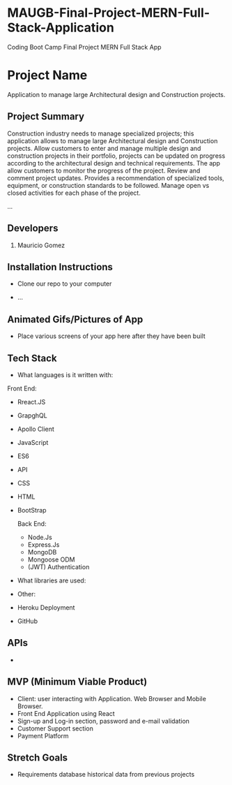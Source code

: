 # MAUGB-Final-Project-MERN-Full-Stack-Application
Coding Boot Camp Final Project MERN Full Stack App

# Project Name
Application to manage large Architectural design and Construction projects.


## Project Summary
Construction industry needs to manage specialized projects; this application allows to manage large Architectural design and Construction projects. Allow customers to enter and manage multiple design and construction projects in their portfolio, projects can be updated on progress according to the architectural design and technical requirements. The app allow customers to monitor the progress of the project. Review and comment project updates. Provides a recommendation of specialized tools, equipment, or construction standards to be followed. Manage open vs closed activities for each phase of the project.



...

## Developers

1. Mauricio Gomez


## Installation Instructions

- Clone our repo to your computer

- ...


## Animated Gifs/Pictures of App

- Place various screens of your app here after they have been built

## Tech Stack

- What languages is it written with: 

Front End:
- Rreact.JS
- GrapghQL
- Apollo Client
- JavaScript
- ES6
- API
- CSS
- HTML
- BootStrap

  Back End:
  - Node.Js
  - Express.Js
  - MongoDB
  - Mongoose ODM
  - (JWT) Authentication

- What libraries are used: 

- Other: 
- Heroku Deployment
- GitHub

## APIs

-

## MVP (Minimum Viable Product)

- Client: user interacting with Application. Web Browser and Mobile Browser.
- Front End Application using React
- Sign-up and Log-in section, password and e-mail validation
- Customer Support section
- Payment Platform


## Stretch Goals
- Requirements database historical data from previous projects
